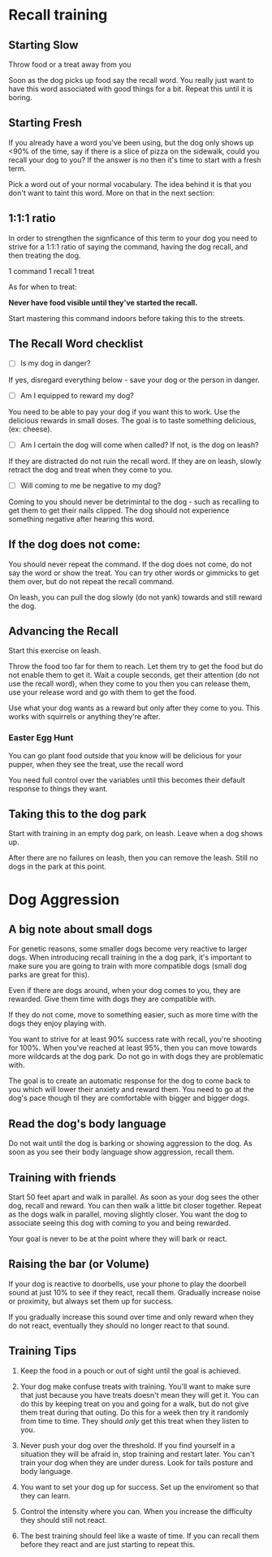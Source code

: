 # Recall training

## Starting Slow
Throw food or a treat away from you

Soon as the dog picks up food say the recall word. You really just want to have this word associated with good things for a bit. Repeat this until it is boring. 

## Starting Fresh

If you already have a word you've been using, but the dog only shows up <90% of the time, say if there is a slice of pizza on the sidewalk, could you recall your dog to you? If the answer is no then it's time to start with a fresh term. 

Pick a word out of your normal vocabulary. The idea behind it is that you don't want to taint this word. More on that in the next section:

## 1:1:1 ratio

In order to strengthen the signficance of this term to your dog you need to strive for a 1:1:1 ratio of saying the command, having the dog recall, and then treating the dog. 

1 command
1 recall
1 treat 

As for when to treat: 

**Never have food visible until they've started the recall.**

Start mastering this command indoors before taking this to the streets. 


## The Recall Word checklist 

- [ ] Is my dog in danger? 

If yes, disregard everything below - save your dog or the person in danger. 

- [ ] Am I equipped to reward my dog? 

You need to be able to pay your dog if you want this to work. Use the delicious rewards in small doses. The goal is to taste something delicious, (ex: cheese). 

- [ ] Am I certain the dog will come when called? If not, is the dog on leash? 

If they are distracted do not ruin the recall word. If they are on leash, slowly retract the dog and treat when they come to you.

- [ ] Will coming to me be negative to my dog? 

Coming to you should never be detrimintal to the dog - such as recalling to get them to get their nails clipped. The dog should not experience something negative after hearing this word. 

## If the dog does not come: 

You should never repeat the command. If the dog does not come, do not say the word or show the treat. You can try other words or gimmicks to get them over, but do not repeat the recall command. 

On leash, you can pull the dog slowly (do not yank) towards and still reward the dog. 

## Advancing the Recall

Start this exercise on leash. 

Throw the food too far for them to reach. Let them try to get the food but do not enable them to get it. Wait a couple seconds, get their attention (do not use the recall word), when they come to you then you can release them, use your release word and go with them to get the food. 

Use what your dog wants as a reward but only after they come to you. This works with squirrels or anything they're after. 

### Easter Egg Hunt

You can go plant food outside that you know will be delicious for your pupper, when they see the treat, use the recall word 

You need full control over the variables until this becomes their default response to things they want. 

## Taking this to the dog park 

Start with training in an empty dog park, on leash. Leave when a dog shows up. 

After there are no failures on leash, then you can remove the leash. Still no dogs in the park at this point. 

# Dog Aggression

## A big note about small dogs

For genetic reasons, some smaller dogs become very reactive to larger dogs. When introducing recall training in the a dog park, it's important to make sure you are going to train with more compatible dogs (small dog parks are great for this). 

Even if there are dogs around, when your dog comes to you, they are rewarded. Give them time with dogs they are compatible with. 

If they do not come, move to something easier, such as more time with the dogs they enjoy playing with. 

You want to strive for at least 90% success rate with recall, you're shooting for 100%. When you've reached at least 95%, then you can move towards more wildcards at the dog park. Do not go in with dogs they are problematic with. 

The goal is to create an automatic response for the dog to come back to you which will lower their anxiety and reward them. You need to go at the dog's pace though til they are comfortable with bigger and bigger dogs.

## Read the dog's body language

Do not wait until the dog is barking or showing aggression to the dog. As soon as you see their body language show aggression, recall them. 

## Training with friends

Start 50 feet apart and walk in parallel. As soon as your dog sees the other dog, recall and reward. You can then walk a little bit closer together. Repeat as the dogs walk in parallel, moving slightly closer. You want the dog to associate seeing this dog with coming to you and being rewarded. 

Your goal is never to be at the point where they will bark or react. 

## Raising the bar (or Volume)

If your dog is reactive to doorbells, use your phone to play the doorbell sound at just 10% to see if they react, recall them. Gradually increase noise or proximity, but always set them up for success. 

If you gradually increase this sound over time and only reward when they do not react, eventually they should no longer react to that sound. 

## Training Tips

1. Keep the food in a pouch or out of sight until the goal is achieved.

2. Your dog make confuse treats with training. You'll want to make sure that just because you have treats doesn't mean they will get it. You can do this by keeping treat on you and going for a walk, but do not give them treat during that outing. Do this for a week then try it randomly from time to time. They should *only* get this treat when they listen to you. 

3. Never push your dog over the threshold. If you find yourself in a situation they will be afraid in, stop training and restart later. You can't train your dog when they are under duress. Look for tails posture and body language. 

4. You want to set your dog up for success. Set up the enviroment so that they can learn. 

5. Control the intensity where you can. When you increase the difficulty they should still not react. 

6. The best training should feel like a waste of time. If you can recall them before they react and are just starting to repeat this.
